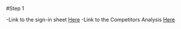 #Step 1

-Link to the sign-in sheet [Here](https://github.com/MikeVillagomez/IS218-Final/blob/main/SIGNIN.md)
-Link to the Competitors Analysis [Here](https://github.com/MikeVillagomez/IS218-Final/blob/main/SIGNIN.md) 
